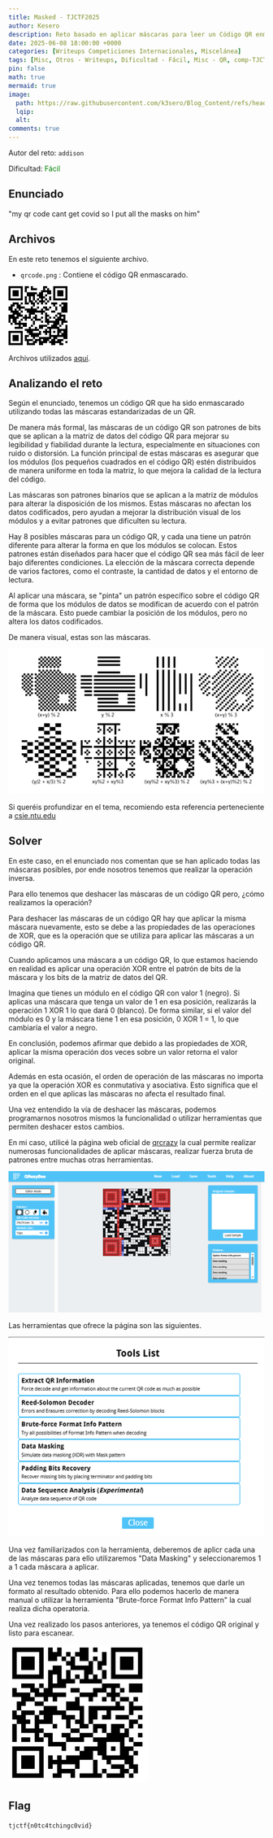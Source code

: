 ```yaml
---
title: Masked - TJCTF2025
author: Kesero
description: Reto basado en aplicar máscaras para leer un Código QR enmascarado
date: 2025-06-08 18:00:00 +0000
categories: [Writeups Competiciones Internacionales, Miscelánea]
tags: [Misc, Otros - Writeups, Dificultad - Fácil, Misc - QR, comp-TJCTF]
pin: false
math: true
mermaid: true
image:
  path: https://raw.githubusercontent.com/k3sero/Blog_Content/refs/heads/main/Competiciones_Internacionales_Writeups/2025/tjctf2025/misc/masked/9.png
  lqip: 
  alt: 
comments: true
---
```

Autor del reto: `addison`

Dificultad: <font color=green>Fácil</font>

## Enunciado

"my qr code cant get covid so I put all the masks on him"

## Archivos

En este reto tenemos el siguiente archivo.

- `qrcode.png` : Contiene el código QR enmascarado.

![qrcode](https://raw.githubusercontent.com/k3sero/Blog_Content/refs/heads/main/Competiciones_Internacionales_Writeups/2025/tjctf2025/misc/masked/qrcode.png)

Archivos utilizados [aquí](https://github.com/k3sero/Blog_Content/tree/main/Competiciones_Internacionales_Writeups/2025/tjctf2025/misc/masked).

## Analizando el reto

Según el enunciado, tenemos un código QR que ha sido enmascarado utilizando todas las máscaras estandarizadas de un QR.

De manera más formal, las máscaras de un código QR son patrones de bits que se aplican a la matriz de datos del código QR para mejorar su legibilidad y fiabilidad durante la lectura, especialmente en situaciones con ruido o distorsión. La función principal de estas máscaras es asegurar que los módulos (los pequeños cuadrados en el código QR) estén distribuidos de manera uniforme en toda la matriz, lo que mejora la calidad de la lectura del código.

Las máscaras son patrones binarios que se aplican a la matriz de módulos para alterar la disposición de los mismos. Estas máscaras no afectan los datos codificados, pero ayudan a mejorar la distribución visual de los módulos y a evitar patrones que dificulten su lectura.

Hay 8 posibles máscaras para un código QR, y cada una tiene un patrón diferente para alterar la forma en que los módulos se colocan. Estos patrones están diseñados para hacer que el código QR sea más fácil de leer bajo diferentes condiciones. La elección de la máscara correcta depende de varios factores, como el contraste, la cantidad de datos y el entorno de lectura.

Al aplicar una máscara, se "pinta" un patrón específico sobre el código QR de forma que los módulos de datos se modifican de acuerdo con el patrón de la máscara. Esto puede cambiar la posición de los módulos, pero no altera los datos codificados.

De manera visual, estas son las máscaras.

![mascaras](https://raw.githubusercontent.com/k3sero/Blog_Content/refs/heads/main/Competiciones_Internacionales_Writeups/2025/tjctf2025/misc/masked/mascaras.png)

Si queréis profundizar en el tema, recomiendo esta referencia perteneciente a [csie.ntu.edu](https://www.csie.ntu.edu.tw/~kmchao/bcc16spr/20160329_QR%20Code.pdf)

## Solver

En este caso, en el enunciado nos comentan que se han aplicado todas las máscaras posibles, por ende nosotros tenemos que realizar la operación inversa.

Para ello tenemos que deshacer las máscaras de un código QR pero, ¿cómo realizamos la operación?

Para deshacer las máscaras de un código QR hay que aplicar la misma máscara nuevamente, esto se debe a las propiedades de las operaciones de XOR, que es la operación que se utiliza para aplicar las máscaras a un código QR.

Cuando aplicamos una máscara a un código QR, lo que estamos haciendo en realidad es aplicar una operación XOR entre el patrón de bits de la máscara y los bits de la matriz de datos del QR.

Imagina que tienes un módulo en el código QR con valor 1 (negro). Si aplicas una máscara que tenga un valor de 1 en esa posición, realizarás la operación 
1 XOR 1 lo que dará 0 (blanco). De forma similar, si el valor del módulo es 0 y la máscara tiene 1 en esa posición, 
0 XOR 1 = 1, lo que cambiaría el valor a negro.

En conclusión, podemos afirmar que debido a las propiedades de XOR, aplicar la misma operación dos veces sobre un valor retorna el valor original. 

Además en esta ocasión, el orden de operación de las máscaras no importa ya que la operación XOR es conmutativa y asociativa. Esto significa que el orden en el que aplicas las máscaras no afecta el resultado final. 

Una vez entendido la vía de deshacer las máscaras, podemos programarnos nosotros mismos la funcionalidad o utilizar herramientas que permiten deshacer estos cambios.

En mi caso, utilicé la página web oficial de [qrcrazy](https://merri.cx/qrazybox/) la cual permite realizar numerosas funcionalidades de aplicar máscaras, realizar fuerza bruta de patrones entre muchas otras herramientas.

![qrcrazy](https://raw.githubusercontent.com/k3sero/Blog_Content/refs/heads/main/Competiciones_Internacionales_Writeups/2025/tjctf2025/misc/masked/qrcrazy.png)

Las herramientas que ofrece la página son las siguientes.

![toollist](https://raw.githubusercontent.com/k3sero/Blog_Content/refs/heads/main/Competiciones_Internacionales_Writeups/2025/tjctf2025/misc/masked/toollist.png)

Una vez familiarizados con la herramienta, deberemos de aplicr cada una de las máscaras para ello utilizaremos "Data Masking" y seleccionaremos 1 a 1 cada máscara a aplicar.

Una vez tenemos todas las máscaras aplicadas, tenemos que darle un formato al resultado obtenido. Para ello podemos hacerlo de manera manual o utilizar la herramienta "Brute-force Format Info Pattern" la cual realiza dicha operatoria.

Una vez realizado los pasos anteriores, ya tenemos el código QR original y listo para escanear.

![qroriginal](https://raw.githubusercontent.com/k3sero/Blog_Content/refs/heads/main/Competiciones_Internacionales_Writeups/2025/tjctf2025/misc/masked/qroriginal.png)

## Flag
`tjctf{n0tc4tchingc0vid}`